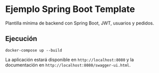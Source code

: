 # Ejemplo Spring Boot Template

Plantilla mínima de backend con Spring Boot, JWT, usuarios y pedidos.

## Ejecución

```
docker-compose up --build
```

La aplicación estará disponible en `http://localhost:8080` y la documentación en `http://localhost:8080/swagger-ui.html`.
